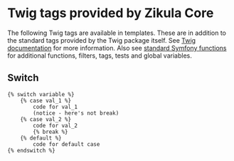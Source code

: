 # Twig tags provided by Zikula Core

The following Twig tags are available in templates. These are in addition to the standard tags provided
by the Twig package itself. See [Twig documentation](https://twig.symfony.com) for more information.
Also see [standard Symfony functions](https://symfony.com/doc/current/reference/twig_reference.html) for additional
functions, filters, tags, tests and global variables.

## Switch

```twig
{% switch variable %}
    {% case val_1 %}
        code for val_1
        (notice - here's not break)
    {% case val_2 %}
        code for val_2
        {% break %}
    {% default %}
        code for default case
{% endswitch %}
```
